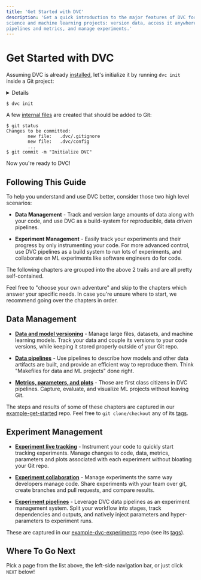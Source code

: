```yaml
---
title: 'Get Started with DVC'
description: 'Get a quick introduction to the major features of DVC for data
science and machine learning projects: version data, access it anywhere, capture
pipelines and metrics, and manage experiments.'
---
```


# Get Started with DVC

<!--
## Get Started with DVC
-->

Assuming DVC is already [installed](/doc/install), let's initialize it by
running `dvc init` inside a Git project:

<details>

### ⚙️ Expand to prepare a project.

Imagine we want to build an ML project from scratch. Let's start by creating a
Git repository:

```cli
$ mkdir example-get-started
$ cd example-get-started
$ git init
```

<admon type="info">

This directory name is used in our
[example-get-started](https://github.com/iterative/example-get-started) repo.

</admon>

</details>

```cli
$ dvc init
```

A few [internal files](/doc/user-guide/project-structure/internal-files) are
created that should be added to Git:

```cli
$ git status
Changes to be committed:
        new file:   .dvc/.gitignore
        new file:   .dvc/config
        ...
$ git commit -m "Initialize DVC"
```

Now you're ready to DVC!

## Following This Guide

To help you understand and use DVC better, consider those two high level
scenarios:

- **Data Management** - Track and version large amounts of data along with your
  code, and use DVC as a build-system for reproducible, data driven pipelines.

- **Experiment Management** - Easily track your experiments and their progress
  by only instrumenting your code. For more advanced control, use DVC pipelines
  as a build system to run lots of experiments, and collaborate on ML
  experiments like software engineers do for code.

The following chapters are grouped into the above 2 trails and are all pretty
self-contained.

<admon type="tip">

Feel free to "choose your own adventure" and skip to the chapters which answer
your specific needs. In case you're unsure where to start, we recommend going
over the chapters in order.

</admon>

## Data Management

- **[Data and model versioning]** - Manage large files, datasets, and machine
  learning models. Track your data and couple its versions to your code
  versions, while keeping it stored properly outside of your Git repo.

- **[Data pipelines]** - Use pipelines to describe how models and other data
  artifacts are built, and provide an efficient way to reproduce them. Think
  "Makefiles for data and ML projects" done right.

- **[Metrics, parameters, and plots]** - Those are first class citizens in DVC
  pipelines. Capture, evaluate, and visualize ML projects without leaving Git.

[data and model versioning]: /doc/start/data-management/data-versioning
[data pipelines]: /doc/start/data-management/data-pipelines
[metrics, parameters, and plots]:
  /doc/start/data-management/metrics-parameters-plots

<admon type="tip">

The steps and results of some of these chapters are captured in our
[example-get-started] repo. Feel free to `git clone/checkout` any of its
[tags][example-get-started-tags].

[example-get-started]: https://github.com/iterative/example-get-started
[example-get-started-tags]:
  https://github.com/iterative/example-get-started/tags

</admon>

## Experiment Management

- **[Experiment live tracking]** - Instrument your code to quickly start
  tracking experiments. Manage changes to code, data, metrics, parameters and
  plots associated with each experiment without bloating your Git repo.

- **[Experiment collaboration]** - Manage experiments the same way developers
  manage code. Share experiments with your team over git, create branches and
  pull requests, and compare results.

- **[Experiment pipelines]** - Leverage DVC data pipelines as an experiment
  management system. Split your workflow into stages, track dependencies and
  outputs, and natively inject parameters and hyper-parameters to experiment
  runs.

[experiment live tracking]: /doc/start/experiments/experiment-live-tracking
[experiment collaboration]: /doc/start/experiments/experiment-collaboration
[experiment pipelines]: /doc/start/experiments/experiment-pipelines

<admon type="tip">

These are captured in our [example-dvc-experiments] repo (see its
[tags][example-dvc-experiments-tags]).

[example-dvc-experiments]: https://github.com/iterative/example-dvc-experiments
[example-dvc-experiments-tags]:
  https://github.com/iterative/example-dvc-experiments/tags

</admon>

## Where To Go Next

Pick a page from the list above, the left-side navigation bar, or just click
`NEXT` below!
